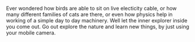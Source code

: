 Ever wondered how birds are able to sit on live electicity cable, or how many different families of cats are there, or even how physics help in working of a simple day to day machinery. Well let the inner explorer inside you come out. Go out explore the nature and learn new things, by just using your mobile camera.
